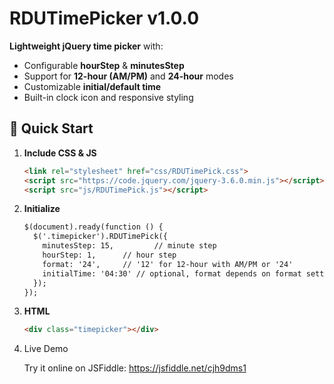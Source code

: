 # RDUTimePicker v1.0.0

**Lightweight jQuery time picker** with:

- Configurable **hourStep** & **minutesStep**  
- Support for **12-hour (AM/PM)** and **24-hour** modes  
- Customizable **initial/default time**  
- Built-in clock icon and responsive styling  

## 🚀 Quick Start

1. **Include CSS & JS**  
   ```html
   <link rel="stylesheet" href="css/RDUTimePick.css">
   <script src="https://code.jquery.com/jquery-3.6.0.min.js"></script>
   <script src="js/RDUTimePick.js"></script>

2. **Initialize**
    ```html
    $(document).ready(function () {
      $('.timepicker').RDUTimePick({
        minutesStep: 15,         // minute step
        hourStep: 1,      // hour step
        format: '24',     // '12' for 12-hour with AM/PM or '24'
        initialTime: '04:30' // optional, format depends on format setting (exam: 08:30 PM / 20:30)
      });
    });

3. **HTML**
    ```html
    <div class="timepicker"></div>

4. Live Demo

    Try it online on JSFiddle: https://jsfiddle.net/cjh9dms1
